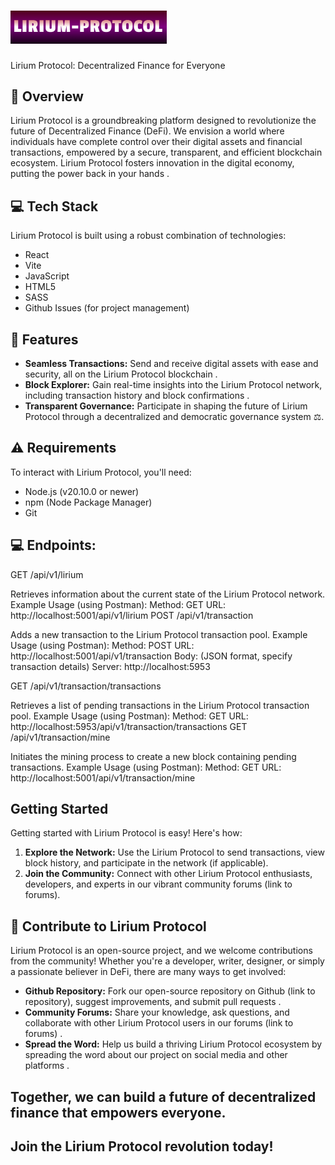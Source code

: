 # <img src="Lirium-frontend\src\assets\Lirium-Protocol-Logo.png" alt="Lirium Protocol Logo" width="250px"> 

Lirium Protocol: Decentralized Finance for Everyone 

## 👋 Overview

Lirium Protocol is a groundbreaking platform designed to revolutionize the future of Decentralized Finance (DeFi). We envision a world where individuals have complete control over their digital assets and financial transactions, empowered by a secure, transparent, and efficient blockchain ecosystem. Lirium Protocol fosters innovation in the digital economy, putting the power back in your hands .

## 💻 Tech Stack

Lirium Protocol is built using a robust combination of technologies:

- React
- Vite
- JavaScript
- HTML5
- SASS
- Github Issues (for project management)

## 🌟 Features

- **Seamless Transactions:** Send and receive digital assets with ease and security, all on the Lirium Protocol blockchain .
- **Block Explorer:** Gain real-time insights into the Lirium Protocol network, including transaction history and block confirmations .
- **Transparent Governance:** Participate in shaping the future of Lirium Protocol through a decentralized and democratic governance system ⚖️.

##  ⚠️ Requirements

To interact with Lirium Protocol, you'll need:

- Node.js (v20.10.0 or newer)
- npm (Node Package Manager)
- Git

## 💻 Endpoints:

GET /api/v1/lirium

Retrieves information about the current state of the Lirium Protocol network.
Example Usage (using Postman):
Method: GET
URL: http://localhost:5001/api/v1/lirium
POST /api/v1/transaction

Adds a new transaction to the Lirium Protocol transaction pool.
Example Usage (using Postman):
Method: POST
URL: http://localhost:5001/api/v1/transaction
Body: (JSON format, specify transaction details)
Server: http://localhost:5953

GET /api/v1/transaction/transactions

Retrieves a list of pending transactions in the Lirium Protocol transaction pool.
Example Usage (using Postman):
Method: GET
URL: http://localhost:5953/api/v1/transaction/transactions
GET /api/v1/transaction/mine

Initiates the mining process to create a new block containing pending transactions.
Example Usage (using Postman):
Method: GET
URL: http://localhost:5001/api/v1/transaction/mine

##  Getting Started

Getting started with Lirium Protocol is easy! Here's how:

1. **Explore the Network:** Use the Lirium Protocol to send transactions, view block history, and participate in the network (if applicable).
2. **Join the Community:** Connect with other Lirium Protocol enthusiasts, developers, and experts in our vibrant community forums (link to forums).

## 🚀 Contribute to Lirium Protocol

Lirium Protocol is an open-source project, and we welcome contributions from the community! Whether you're a developer, writer, designer, or simply a passionate believer in DeFi, there are many ways to get involved:

* **Github Repository:** Fork our open-source repository on Github (link to repository), suggest improvements, and submit pull requests ‍.
* **Community Forums:** Share your knowledge, ask questions, and collaborate with other Lirium Protocol users in our forums (link to forums) .
* **Spread the Word:** Help us build a thriving Lirium Protocol ecosystem by spreading the word about our project on social media and other platforms  .

## Together, we can build a future of decentralized finance that empowers everyone. 

## Join the Lirium Protocol revolution today! 